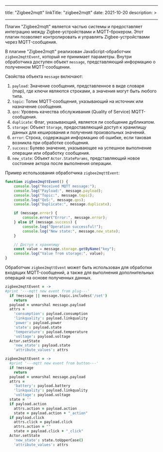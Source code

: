 
---
title: "Zigbee2mqtt"
linkTitle: "zigbee2mqtt"
date: 2021-10-20
description: >
  
---

Плагин "Zigbee2mqtt" является частью системы и предоставляет интеграцию между Zigbee-устройствами и MQTT-брокером. Этот
плагин позволяет контролировать и управлять Zigbee-устройствами через MQTT-сообщения.

В плагине "Zigbee2mqtt" реализован JavaScript-обработчик `zigbee2mqttEvent`, который не принимает параметры. Внутри
обработчика доступен объект `message`, представляющий информацию о полученном MQTT-сообщении.

Свойства объекта `message` включают:

1. `payload`: Значение сообщения, представленное в виде словаря (map), где ключи являются строками, а значения могут быть любого типа.
2. `topic`: Топик MQTT-сообщения, указывающий на источник или назначение сообщения.
3. `qos`: Уровень качества обслуживания (Quality of Service) MQTT-сообщения.
4. `duplicate`: Флаг, указывающий, является ли сообщение дубликатом.
5. `storage`: Объект `Storage`, предоставляющий доступ к хранилищу данных для кеширования и получения произвольных значений.
6. `error`: Строка, содержащая информацию об ошибке, если таковая возникла при обработке сообщения.
7. `success`: Булево значение, указывающее на успешное выполнение операции или обработку сообщения.
8. `new_state`: Объект `Actor.StateParams`, представляющий новое состояние актора после выполнения операции.

Пример использования обработчика `zigbee2mqttEvent`:

```javascript
function zigbee2mqttEvent() {
    console.log("Received MQTT message:");
    console.log("Payload:", message.payload);
    console.log("Topic:", message.topic);
    console.log("QoS:", message.qos);
    console.log("Duplicate:", message.duplicate);

    if (message.error) {
        console.error("Error:", message.error);
    } else if (message.success) {
        console.log("Operation successful!");
        console.log("New state:", message.new_state);
    }

    // Доступ к хранилищу
    const value = message.storage.getByName("key");
    console.log("Value from storage:", value);
}
```

Обработчик `zigbee2mqttEvent` может быть использован для обработки входящих MQTT-сообщений, а также для выполнения
дополнительных операций на основе полученных данных.

```coffeescript
zigbee2mqttEvent = ->
#print '---mqtt new event from plug---'
  if !message || message.topic.includes('/set')
    return
  payload = unmarshal message.payload
  attrs =
    'consumption': payload.consumption
    'linkquality': payload.linkquality
    'power': payload.power
    'state': payload.state
    'temperature': payload.temperature
    'voltage': payload.voltage
  Actor.setState
    'new_state': payload.state
    'attribute_values': attrs
```

```coffeescript
zigbee2mqttEvent = ->
  #print '---mqtt new event from button---'
  if !message
    return
  payload = unmarshal message.payload
  attrs =
    'battery': payload.battery
    'linkquality': payload.linkquality
    'voltage': payload.voltage
  state = ''
  if payload.action
    attrs.action = payload.action
    state = payload.action + "_action"
  if payload.click
    attrs.click = payload.click
    attrs.action = ""
    state = payload.click + "_click"
  Actor.setState
    'new_state': state.toUpperCase()
    'attribute_values': attrs
```
